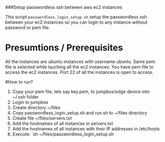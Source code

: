###Setup passwordless ssh between aws ec2 instances

This script `passwordless_login_setup.sh` setup the passwordless ssh between your ec2 instances so you can login to any instance without password or pem file.

# Presumtions / Prerequisites
All the instances are ubuntu instances with username ubuntu.
Same pem file is selected while lauching all the ec2 instances.
You have pem file to access the ec2 instances.
Port 22 of all the instances is open to access.

#How to run?

1. Copy your pem file, lets say key.pem, to jumpbox/edge device into ~/.ssh folder
2. Login to jumpbox
3. Create directory ~/files
4. Copy passwordless_login_setup.sh and run.sh to ~/files directory
4. Create file ~/files/servers.txt
5. Add the hostnames of all instances in servers.txt
6. Add the hostnames of all instances with their IP addresses in /etc/hosts
7. Execute: `sh ~/files/passwordless_login_setup.sh



